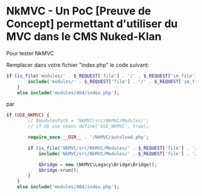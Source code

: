 NkMVC - Un PoC [Preuve de Concept] permettant d'utiliser du MVC dans le CMS Nuked-Klan
======================================================================================

Pour tester NkMVC

Remplacer dans votre fichier "index.php" le code suivant:

```php
if (is_file('modules/' . $_REQUEST['file'] . '/' . $_REQUEST['im_file'] . '.php')){
        include('modules/' . $_REQUEST['file'] . '/' . $_REQUEST['im_file'] . '.php');
    }
    else include('modules/404/index.php');
```

par

```php
if (USE_NKMVC) {
        // $modulesPath = 'NkMVC/src/NkMVC/Modules/';
        // if db use nkmvc define('USE_NKMVC', true);

        require_once __DIR__ . '/NkMVC/autoload.php';

        if (is_file('NkMVC/src/NkMVC/Modules/' . $_REQUEST['file'] . '/' . $_REQUEST['im_file'] . '.php')) {
            include('NkMVC/src/NkMVC/Modules/' . $_REQUEST['file'] . '/' . $_REQUEST['im_file'] . '.php');

            $bridge = new \NkMVC\Legacy\Bridge\Bridge();
            $bridge->run();
        }
    }
    else include('modules/404/index.php');
```
